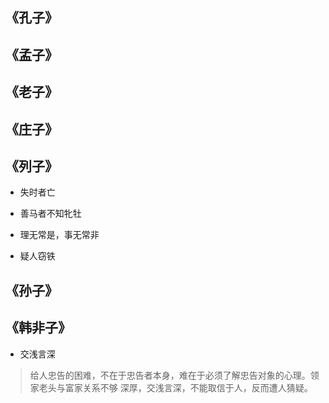 ## 《孔子》

## 《孟子》

## 《老子》

## 《庄子》

## 《列子》

- 失时者亡

- 善马者不知牝牡

- 理无常是，事无常非

- 疑人窃铁

## 《孙子》

## 《韩非子》

- 交浅言深

> 给人忠告的困难，不在于忠告者本身，难在于必须了解忠告对象的心理。领家老头与富家关系不够
深厚，交浅言深，不能取信于人，反而遭人猜疑。
